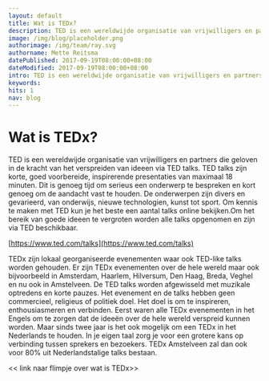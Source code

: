 ```yaml
---
layout: default
title: Wat is TEDx?
description: TED is een wereldwijde organisatie van vrijwilligers en partners die geloven in de kracht van het verspreiden van ideeen via TED talks.
image: /img/blog/placeholder.png
authorimage: /img/team/ray.svg
authorname: Mette Reitsma
datePublished: 2017-09-19T08:00:00+08:00
dateModified: 2017-09-19T08:00:00+08:00
intro: TED is een wereldwijde organisatie van vrijwilligers en partners die geloven in de kracht van het verspreiden van ideeen via TED talks.
keywords:
hits: 1
nav: blog
---
```


# Wat is TEDx?

<a href="{{site.url}}{{page.url}}" title="{{ page.title }}"><amp-img noloading width="100" height="100" alt="{{ page.title }}" layout="responsive" src="{{site.url}}{{ page.image }}" class="photo pull-left"></amp-img></a>

TED is een wereldwijde organisatie van vrijwilligers en partners die geloven in de kracht van het verspreiden van ideeen via TED talks. TED talks zijn korte, goed voorbereide, inspirerende presentaties van maximaal 18 minuten. Dit is genoeg tijd om serieus een onderwerp te bespreken en kort genoeg om de aandacht vast te houden. De onderwerpen zijn divers en gevarieerd, van onderwijs, nieuwe technologien, kunst tot sport. Om kennis te maken met TED kun je het beste een aantal talks online bekijken.Om het bereik van goede ideeen te vergroten worden alle talks opgenomen en zijn via TED beschikbaar.

[https://www.ted.com/talks](https://www.ted.com/talks)

TEDx zijn lokaal georganiseerde evenementen waar ook TED-like talks worden gehouden. Er zijn TEDx evenementen over de hele wereld maar ook bijvoorbeeld in Amsterdam, Haarlem, Hilversum, Den Haag, Breda, Veghel en nu ook in Amstelveen.
De TED talks worden afgewisseld met muzikale optredens en korte pauzes.
Het evenement en de talks hebben geen commercieel, religieus of politiek doel. Het doel is om te inspireren, enthousiasmeren en verbinden.
Eerst waren alle TEDx evenementen in het Engels om te zorgen dat de ideeën over de hele wereld verspreid kunnen worden. Maar sinds twee jaar is het ook mogelijk om een TEDx in het Nederlands te houden. In je eigen taal zorg je voor een grotere kans op verbinding tussen sprekers en bezoekers. TEDx Amstelveen zal dan ook voor 80% uit Nederlandstalige talks bestaan.

<< link naar flimpje over wat is TEDx>>
